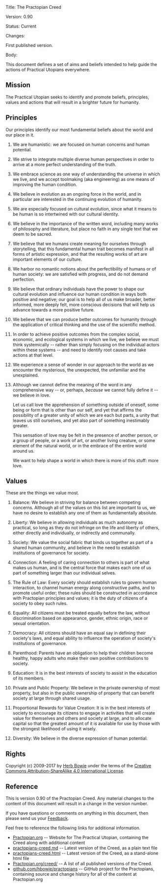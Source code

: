 Title: The Practopian Creed

Version: 0.90

Status: Current

Changes: 

First published version.  

Body:

This document defines a set of aims and beliefs intended to help guide the actions of Practical Utopians everywhere. 

Mission
-------

The Practical Utopian seeks to identify and promote beliefs, principles, values and actions that will result in a brighter future for humanity. 

Principles
----------

Our principles identify our most fundamental beliefs about the world and our place in it.

1. We are humanistic: we are focused on human concerns and human potential.

2. We strive to integrate multiple diverse human perspectives in order to arrive at a more perfect understanding of the truth.

3. We embrace science as one way of understanding the universe in which we live, and we accept toolmaking (aka engineering) as one means of improving the human condition.

4. We believe in evolution as an ongoing force in the world, and in particular are interested in the continuing evolution of humanity.

5. We are especially focused on cultural evolution, since what it means to be human is so intertwined with our cultural identity.

6. We believe in the importance of the written word, including many works of philosophy and literature, but place no faith in any single text that we deem to be sacred.

7. We believe that we humans create meaning for ourselves through storytelling, that this fundamental human trait becomes manifest in all forms of artistic expression, and that the resulting works of art are important elements of our culture.

8. We harbor no romantic notions about the perfectibility of humans or of human society: we are satisfied with progress, and do not demand perfection.

9. We believe that ordinary individuals have the power to shape our cultural evolution and influence our human condition in ways both positive and negative; our goal is to help all of us make broader, better informed, more deeply felt, more conscious decisions that will help us advance towards a more positive future.

10. We believe that we can produce better outcomes for humanity through the application of critical thinking and the use of the scientific method.

11. In order to achieve positive outcomes from the complex social, economic, and ecological systems in which we live, we believe we must think systemically -- rather than simply focusing on the individual actors within these systems -- and need to identify root causes and take actions at that level.

12. We experience a sense of wonder in our approach to the world as we encounter the mysterious, the unexpected, the unfamiliar and the unexplained.

13. Although we cannot define the meaning of the word in any comprehensive way -- or, perhaps, *because* we cannot fully define it -- we believe in love.

	Let us call love the apprehension of something outside of oneself, some being or form that is other than our self, and yet that affirms the possibility of a greater unity of which we are each but parts, a unity that leaves us still ourselves, and yet also part of something inestimably greater.

	This sensation of love may be felt in the presence of another person, or a group of people, or a work of art, or another living creature, or some element of the natural world, or in the embrace of the entire world around us.

	We want to help shape a world in which there is more of this stuff: more love.
	
Values
------

These are the things we value most.

1. Balance: We believe in striving for balance between competing concerns. Although all of the values on this list are important to us, we have no desire to establish any one of them as fundamentally absolute.

2. Liberty: We believe in allowing individuals as much autonomy as practical, so long as they do not infringe on the life and liberty of others, either directly and individually, or indirectly and communally.

3. Society: We value the social fabric that binds us together as part of a shared human community, and believe in the need to establish institutions of governance for society.

4. Connection: A feeling of caring connection to others is part of what makes us human, and is the central force that makes each one of us part of something larger than our individual selves.

5. The Rule of Law: Every society should establish rules to govern human interaction, to channel human energy along constructive paths, and to promote useful order; these rules should be constructed in accordance with Practopian principles and values; it is the duty of citizens of a society to obey such rules.

6. Equality: All citizens must be treated equally before the law, without discrimination based on appearance, gender, ethnic origin, race or sexual orientation.

7. Democracy: All citizens should have an equal say in defining their society's laws, and equal ability to influence the operation of society's institutions of governance.

8. Parenthood: Parents have an obligation to help their children become healthy, happy adults who make their own positive contributions to society.

9. Education: It is in the best interests of society to assist in the education of its members.

10. Private and Public Property: We believe in the private ownership of most property, but also in the public ownership of property that can benefit society at large through shared usage.

11. Proportional Rewards for Value Creation: It is in the best interests of society to encourage its citizens to engage in activities that will create value for themselves and others and society at large, and to allocate capital so that the greatest amount of it is available for use by those with the strongest likelihood of using it wisely.

12. Diversity:  We believe in the diverse expression of human potential.


Rights
------

Copyright (c) 2009-2017 by [Herb Bowie][5] under the terms of the [Creative Commons Attribution-ShareAlike 4.0 International License][6].


Reference
---------

This is version 0.90 of the Practopian Creed. Any material changes to the content of this document will result in a change in the version number. 

If you have questions or comments on anything in this document, then please send us your [Feedback][8].  

Feel free to reference the following links for additional information. 

* [Practopian.org][1] -- Website for The Practical Utopian, containing the Creed along with additional content 
* [practopians-creed.md][2] -- Latest version of the Creed, as a plain text file 
* [practopians-creed.html][3] -- Latest version of the Creed, as a stand-alone html file 
* [Practopian.org/creed/][7] -- A list of all published versions of the Creed. 
* [github.com/hbowie/practopians][4] -- GitHub project for the Practopians, containing source and change history for all of the content at Practopian.org 

[1]: http://www.Practopian.org/
[2]: http://www.Practopian.org/creed/practopians-creed.md
[3]: http://www.Practopian.org/creed/practopians-creed.html
[4]: https://github.com/hbowie/practopians/
[5]: http://www.herbbowie.com
[6]: http://creativecommons.org/licenses/by-sa/4.0/
[7]: http://www.Practopian.org/creed/index.html
[8]: mailto:feedback@Practopian.org


